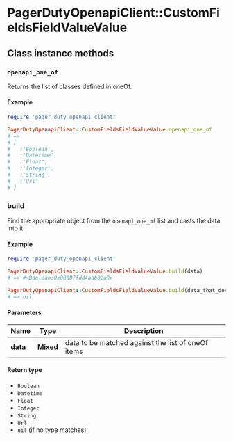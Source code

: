# PagerDutyOpenapiClient::CustomFieldsFieldValueValue

## Class instance methods

### `openapi_one_of`

Returns the list of classes defined in oneOf.

#### Example

```ruby
require 'pager_duty_openapi_client'

PagerDutyOpenapiClient::CustomFieldsFieldValueValue.openapi_one_of
# =>
# [
#   :'Boolean',
#   :'Datetime',
#   :'Float',
#   :'Integer',
#   :'String',
#   :'Url'
# ]
```

### build

Find the appropriate object from the `openapi_one_of` list and casts the data into it.

#### Example

```ruby
require 'pager_duty_openapi_client'

PagerDutyOpenapiClient::CustomFieldsFieldValueValue.build(data)
# => #<Boolean:0x00007fdd4aab02a0>

PagerDutyOpenapiClient::CustomFieldsFieldValueValue.build(data_that_doesnt_match)
# => nil
```

#### Parameters

| Name | Type | Description |
| ---- | ---- | ----------- |
| **data** | **Mixed** | data to be matched against the list of oneOf items |

#### Return type

- `Boolean`
- `Datetime`
- `Float`
- `Integer`
- `String`
- `Url`
- `nil` (if no type matches)

